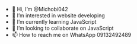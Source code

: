 - 👋 Hi, I’m @Michobi042
- 👀 I’m interested in website developing 
- 🌱 I’m currently learning JavaScript 
- 💞️ I’m looking to collaborate on JavaScript 
- 📫 How to reach me on WhatsApp 09132492489

<!---
Michobi042/Michobi042 is a ✨ special ✨ repository because its `README.md` (this file) appears on your GitHub profile.
You can click the Preview link to take a look at your changes.
--->
